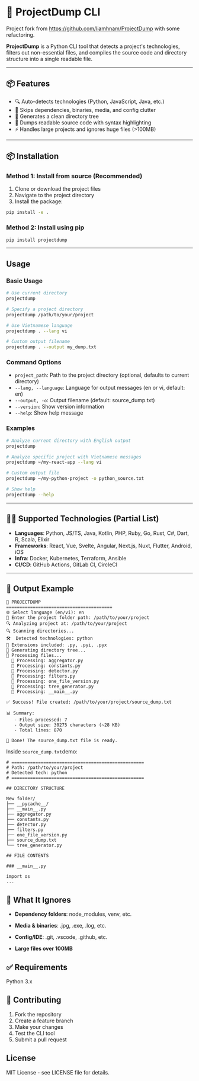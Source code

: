 # 🚀 ProjectDump CLI

Project fork from https://github.com/liamhnam/ProjectDump with some refactoring.

**ProjectDump** is a Python CLI tool that detects a project's technologies, filters out non-essential files, and compiles the source code and directory structure into a single readable file.

---

## 📦 Features

- 🔍 Auto-detects technologies (Python, JavaScript, Java, etc.)
- 🧹 Skips dependencies, binaries, media, and config clutter
- 🌲 Generates a clean directory tree
- 📄 Dumps readable source code with syntax highlighting
- ⚡ Handles large projects and ignores huge files (>100MB)

---

## 📦 Installation

### Method 1: Install from source (Recommended)

1. Clone or download the project files
2. Navigate to the project directory
3. Install the package:

```bash
pip install -e .
```

### Method 2: Install using pip

```bash
pip install projectdump
```

---

## Usage

### Basic Usage

```bash
# Use current directory
projectdump

# Specify a project directory
projectdump /path/to/your/project

# Use Vietnamese language
projectdump . --lang vi

# Custom output filename
projectdump . --output my_dump.txt
```

### Command Options

- `project_path`: Path to the project directory (optional, defaults to current directory)
- `--lang, --language`: Language for output messages (en or vi, default: en)
- `--output, -o`: Output filename (default: source_dump.txt)
- `--version`: Show version information
- `--help`: Show help message

### Examples

```bash
# Analyze current directory with English output
projectdump

# Analyze specific project with Vietnamese messages
projectdump ~/my-react-app --lang vi

# Custom output file
projectdump ~/my-python-project -o python_source.txt

# Show help
projectdump --help
```

---

## 🧑‍💻 Supported Technologies (Partial List)

- **Languages**: Python, JS/TS, Java, Kotlin, PHP, Ruby, Go, Rust, C#, Dart, R, Scala, Elixir
- **Frameworks**: React, Vue, Svelte, Angular, Next.js, Nuxt, Flutter, Android, iOS
- **Infra**: Docker, Kubernetes, Terraform, Ansible
- **CI/CD**: GitHub Actions, GitLab CI, CircleCI

---

## 📂 Output Example

```
🚀 PROJECTDUMP
========================================
🌐 Select language (en/vi): en
📂 Enter the project folder path: /path/to/your/project
🔍 Analyzing project at: /path/to/your/project
🔍 Scanning directories...
🛠️  Detected technologies: python
📁 Extensions included: .py, .pyi, .pyx
📁 Generating directory tree...
📄 Processing files...
  📝 Processing: aggregator.py
  📝 Processing: constants.py
  📝 Processing: detector.py
  📝 Processing: filters.py
  📝 Processing: one_file_version.py
  📝 Processing: tree_generator.py
  📝 Processing: __main__.py

✅ Success! File created: /path/to/your/project/source_dump.txt

📊 Summary:
   - Files processed: 7
   - Output size: 30275 characters (~28 KB)
   - Total lines: 870

🎉 Done! The source_dump.txt file is ready.
```

Inside `source_dump.txt`demo:

```text
# ==================================================
# Path: /path/to/your/project
# Detected tech: python
# ==================================================

## DIRECTORY STRUCTURE

New folder/
├── __pycache__/
├── __main__.py
├── aggregator.py
├── constants.py
├── detector.py
├── filters.py
├── one_file_version.py
├── source_dump.txt
└── tree_generator.py

## FILE CONTENTS

### __main__.py

import os
...
```

## 📁 What It Ignores

- **Dependency folders**: node_modules, venv, etc.

- **Media & binaries**: .jpg, .exe, .log, etc.

- **Config/IDE**: .git, .vscode, .github, etc.

- **Large files over 100MB**

## ✅ Requirements

Python 3.x

## 🤝 Contributing

1. Fork the repository
2. Create a feature branch
3. Make your changes
4. Test the CLI tool
5. Submit a pull request

## License

MIT License - see LICENSE file for details.
